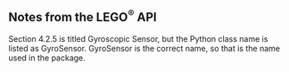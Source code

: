 ## Notes from the LEGO<sup>&reg;</sup> API

Section 4.2.5 is titled Gyroscopic Sensor, but the Python class name is listed as GyroSensor. GyroSensor is the correct name, so that is the name used in the package.
